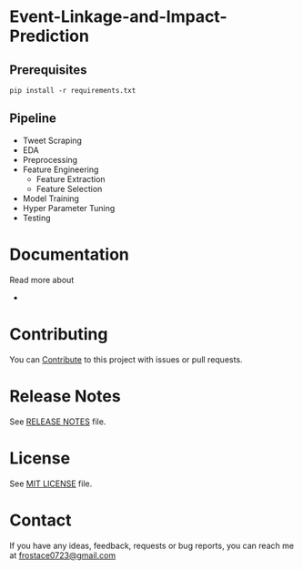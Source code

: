 # Event-Linkage-and-Impact-Prediction

## Prerequisites
```shell
pip install -r requirements.txt
```

## Pipeline

* Tweet Scraping
* EDA
* Preprocessing
* Feature Engineering
  * Feature Extraction
  * Feature Selection
* Model Training
* Hyper Parameter Tuning
* Testing




# Documentation

Read more about

  * []()

# Contributing

You can [Contribute](docs/contributing.md) to this project with issues or pull requests.

# Release Notes

See [RELEASE NOTES](RELEASE_NOTES.md) file.

# License

See [MIT LICENSE](https://github.com/frostace/Event-Linkage-and-Impact-Prediction/blob/master/LICENSE) file.

# Contact

If you have any ideas, feedback, requests or bug reports, you can reach me at
[frostace0723@gmail.com](mailto:frostace0723@gmail.com)

